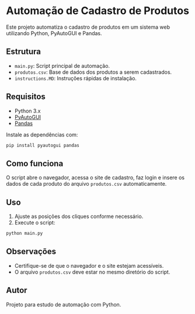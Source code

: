 # Automação de Cadastro de Produtos

Este projeto automatiza o cadastro de produtos em um sistema web utilizando Python, PyAutoGUI e Pandas.

## Estrutura

- `main.py`: Script principal de automação.
- `produtos.csv`: Base de dados dos produtos a serem cadastrados.
- `instructions.MD`: Instruções rápidas de instalação.

## Requisitos

- Python 3.x
- [PyAutoGUI](https://pypi.org/project/PyAutoGUI/)
- [Pandas](https://pypi.org/project/pandas/)

Instale as dependências com:

```sh
pip install pyautogui pandas
```

## Como funciona

O script abre o navegador, acessa o site de cadastro, faz login e insere os dados de cada produto do arquivo `produtos.csv` automaticamente.

## Uso

1. Ajuste as posições dos cliques conforme necessário.
2. Execute o script:

```sh
python main.py
```

## Observações

- Certifique-se de que o navegador e o site estejam acessíveis.
- O arquivo `produtos.csv` deve estar no mesmo diretório do script.

## Autor

Projeto para estudo de automação com Python.
